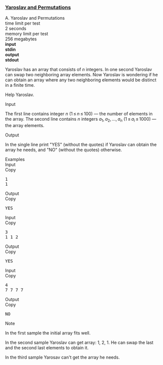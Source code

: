 <h3><a href="https://codeforces.com/contest/296/problem/A" target="_blank" rel="noopener noreferrer">Yaroslav and Permutations</a></h3>

<div class="header"><div class="title">A. Yaroslav and Permutations</div><div class="time-limit"><div class="property-title">time limit per test</div>2 seconds</div><div class="memory-limit"><div class="property-title">memory limit per test</div>256 megabytes</div><div class="input-file input-standard" style="font-weight: bold"><div class="property-title">input</div>stdin</div><div class="output-file output-standard" style="font-weight: bold"><div class="property-title">output</div>stdout</div></div><div><p>Yaroslav has an array that consists of <span class="tex-span"><i>n</i></span> integers. In one second Yaroslav can swap two neighboring array elements. Now Yaroslav is wondering if he can obtain an array where any two neighboring elements would be distinct in a finite time.</p><p>Help Yaroslav.</p></div><div class="input-specification"><div class="section-title">Input</div><p>The first line contains integer <span class="tex-span"><i>n</i></span> <span class="tex-span">(1 ≤ <i>n</i> ≤ 100)</span> — the number of elements in the array. The second line contains <span class="tex-span"><i>n</i></span> integers <span class="tex-span"><i>a</i><sub class="lower-index">1</sub>, <i>a</i><sub class="lower-index">2</sub>, ..., <i>a</i><sub class="lower-index"><i>n</i></sub></span> <span class="tex-span">(1 ≤ <i>a</i><sub class="lower-index"><i>i</i></sub> ≤ 1000)</span> — the array elements.</p></div><div class="output-specification"><div class="section-title">Output</div><p>In the single line print "<span class="tex-font-style-tt">YES</span>" (without the quotes) if Yaroslav can obtain the array he needs, and "<span class="tex-font-style-tt">NO</span>" (without the quotes) otherwise.</p></div><div class="sample-tests"><div class="section-title">Examples</div><div class="sample-test"><div class="input"><div class="title">Input<div title="Copy" data-clipboard-target="#id0044533333700705535" id="id00358080205382038" class="input-output-copier">Copy</div></div><pre id="id0044533333700705535">1<br>1<br></pre></div><div class="output"><div class="title">Output<div title="Copy" data-clipboard-target="#id005184074254288261" id="id009337320551640175" class="input-output-copier">Copy</div></div><pre id="id005184074254288261">YES<br></pre></div><div class="input"><div class="title">Input<div title="Copy" data-clipboard-target="#id005079746142544298" id="id009351357828831374" class="input-output-copier">Copy</div></div><pre id="id005079746142544298">3<br>1 1 2<br></pre></div><div class="output"><div class="title">Output<div title="Copy" data-clipboard-target="#id002832949338073978" id="id0014160007418240395" class="input-output-copier">Copy</div></div><pre id="id002832949338073978">YES<br></pre></div><div class="input"><div class="title">Input<div title="Copy" data-clipboard-target="#id004854537327763013" id="id0004854909520656514" class="input-output-copier">Copy</div></div><pre id="id004854537327763013">4<br>7 7 7 7<br></pre></div><div class="output"><div class="title">Output<div title="Copy" data-clipboard-target="#id009593432572377877" id="id004000101832741504" class="input-output-copier">Copy</div></div><pre id="id009593432572377877">NO<br></pre></div></div></div><div class="note"><div class="section-title">Note</div><p>In the first sample the initial array fits well.</p><p>In the second sample Yaroslav can get array: <span class="tex-span">1</span>, <span class="tex-span">2</span>, <span class="tex-span">1</span>. He can swap the last and the second last elements to obtain it.</p><p>In the third sample Yarosav can't get the array he needs.</p><p> </p><p> </p><p> </p><p> </p><p> </p><p> </p></div>